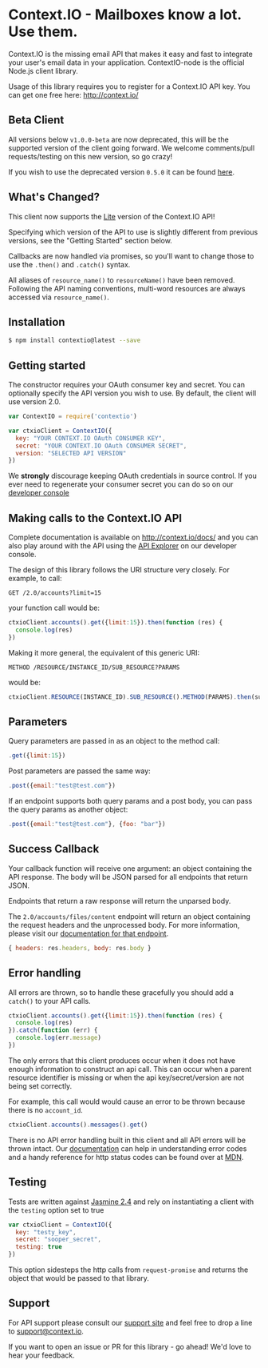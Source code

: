 Context.IO - Mailboxes know a lot. Use them.
============================================

Context.IO is the missing email API that makes it easy and fast to integrate your user's email data in your application. ContextIO-node is the official Node.js client library.

Usage of this library requires you to register for a Context.IO API key. You can get one free here: http://context.io/

Beta Client
-----------

All versions below `v1.0.0-beta` are now deprecated, this will be the supported version of the client going forward. We welcome comments/pull requests/testing on this new version, so go crazy!

If you wish to use the deprecated version `0.5.0` it can be found [here](https://github.com/contextio/ContextIO-node/tree/v0.5.0).

What's Changed?
---------------

This client now supports the [Lite](https://context.io/docs/lite) version of the Context.IO API!

Specifying which version of the API to use is slightly different from previous versions, see the "Getting Started" section below.

Callbacks are now handled via promises, so you'll want to change those to use the `.then()` and `.catch()` syntax.

All aliases of `resource_name()` to `resourceName()` have been removed. Following the API naming conventions, multi-word resources are always accessed via `resource_name()`.

Installation
------------

``` bash
$ npm install contextio@latest --save
```

Getting started
---------------

The constructor requires your OAuth consumer key and secret. You can optionally specify the API version you wish to use. By default, the client will use version 2.0.

``` js
var ContextIO = require('contextio')

var ctxioClient = ContextIO({
  key: "YOUR CONTEXT.IO OAuth CONSUMER KEY",
  secret: "YOUR CONTEXT.IO OAuth CONSUMER SECRET",
  version: "SELECTED API VERSION"
})
```

We **strongly** discourage keeping OAuth credentials in source control. If you ever need to regenerate your consumer secret you can do so on our [developer console](https://console.context.io/#settings)


Making calls to the Context.IO API
----------------------------------

Complete documentation is available on http://context.io/docs/ and you can also play around with the API using the [API Explorer](https://console.context.io/#explore) on our developer console.

The design of this library follows the URI structure very closely. For example, to call:

``` http
GET /2.0/accounts?limit=15
```

your function call would be:

``` js
ctxioClient.accounts().get({limit:15}).then(function (res) {
  console.log(res)
})
```

Making it more general, the equivalent of this generic URI:

``` http
METHOD /RESOURCE/INSTANCE_ID/SUB_RESOURCE?PARAMS
```

would be:

``` js
ctxioClient.RESOURCE(INSTANCE_ID).SUB_RESOURCE().METHOD(PARAMS).then(success_handler)
```

Parameters
----------------------------------
Query parameters are passed in as an object to the method call:

```js
.get({limit:15})
```

Post parameters are passed the same way:

```js
.post({email:"test@test.com"})
```

If an endpoint supports both query params and a post body, you can pass the query params as another object:

```js
.post({email:"test@test.com"}, {foo: "bar"})
```

Success Callback
----------------
Your callback function will receive one argument: an object containing the API response. The body will be JSON parsed for all endpoints that return JSON.

Endpoints that return a raw response will return the unparsed body.

The `2.0/accounts/files/content` endpoint will return an object containing the request headers and the unprocessed body. For more information, please visit our [documentation for that endpoint](https://context.io/docs/2.0/accounts/files/content).
```js
{ headers: res.headers, body: res.body }
```

Error handling
--------------
All errors are thrown, so to handle these gracefully you should add a `catch()` to your API calls.

``` js
ctxioClient.accounts().get({limit:15}).then(function (res) {
  console.log(res)
}).catch(function (err) {
  console.log(err.message)
})
```

The only errors that this client produces occur when it does not have enough information to construct an api call.
This can occur when a parent resource identifier is missing or when the api key/secret/version are not being set correctly.

For example, this call would would cause an error to be thrown because there is no `account_id`.
```js
ctxioClient.accounts().messages().get()
```

There is no API error handling built in this client and all API errors will be thrown intact. Our [documentation](https://context.io/docs/) can help in understanding error codes and a handy reference for http status codes can be found over at [MDN](https://developer.mozilla.org/en-US/docs/Web/HTTP/Response_codes).


Testing
-------
Tests are written against [Jasmine 2.4](http://jasmine.github.io/2.4/introduction.html) and rely on instantiating a client with the `testing` option set to true

```js
var ctxioClient = ContextIO({
  key: "testy_key",
  secret: "sooper_secret",
  testing: true
})
```

This option sidesteps the http calls from `request-promise` and returns the object that would be passed to that library.

Support
-------

For API support please consult our [support site](http://support.context.io) and feel free to drop a line to support@context.io.

If you want to open an issue or PR for this library - go ahead! We'd love to hear your feedback.
